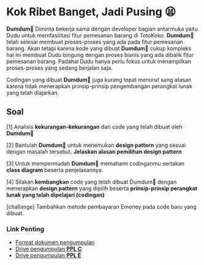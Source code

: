 # Kok Ribet Banget, Jadi Pusing 😫

**Dumdum**🐣 Diminta bekerja sama dengan developer bagian antarmuka yaitu Dudu untuk memfasilitasi fitur pemesanan barang di TotoKoko. **Dumdum**🐣 telah selesai membuat proses-proses yang ada pada fitur pemesanan barang. Akan tetapi karena kode yang dibuat **Dumdum**🐣 cukup kompleks hal ini membuat Dudu bingung dengan proses bisnis yang ada dibalik fitur pemesanan barang. Padahal Dudu hanya perlu fokus untuk menampilkan proses-proses yang sedang berjalan saja.

Codingan yang dibuat **Dumdum**🐣 juga kurang tepat menurut sang atasan karena tidak menerapkan prinsip-prinsip pengembangan perangkat lunak yang telah diajarkan.

## Soal

[1] Analisis **kekurangan-kekurangan** dari code yang telah dibuat oleh **Dumdum**🐣

[2] Bantulah **Dumdum**🐣 untuk menemukan **design pattern** yang sesuai dengan masalah tersebut. **Jelaskan alasan pemilihan design pattern**

[3] Untuk mempermudah **Dumdum**🐣 memahami codinganmu sertakan **class diagram** beserta penjelasannya.

[4] Silakan **kembangkan** code yang telah dibuat Dumdum🐣 dengan menerapkan **design pattern** yang dipilih beserta **prinsip-prinsip perangkat lunak yang telah dipelajari (codingan)**

[challange] Tambahkan metode pembayaran Emoney pada code baru yang dibuat.

### Link Penting

- [Format dokumen pengumpulan](https://docs.google.com/document/d/1t-piv3Z_CU3R1L45v6HrQlZzaDVsgGQl2UVUzQLxa1U/edit?usp=sharing)
- [Drive pengumpulan **PPL C**](https://drive.google.com/drive/folders/1GIjjtXAQ8_zj4uXc7izCCYM4O86WxydE?usp=sharing)
- [Drive pengumpulan **PPL E**](https://drive.google.com/drive/folders/1Yaoyvwh0RoQJZ5xsg2OIGvWXl9s4IZBi?usp=sharing)
